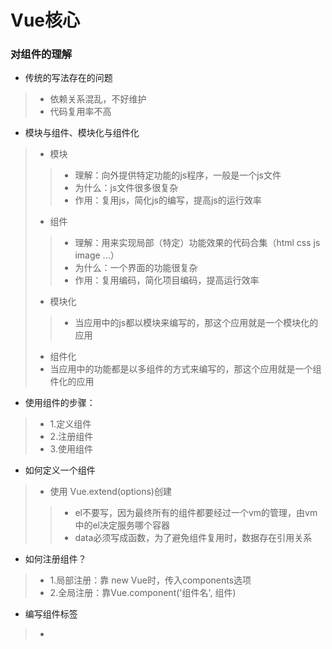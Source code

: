 # Vue核心
### 对组件的理解
+ 传统的写法存在的问题
>+ 依赖关系混乱，不好维护
>+ 代码复用率不高
+ 模块与组件、模块化与组件化
>+ 模块
>>+ 理解：向外提供特定功能的js程序，一般是一个js文件
>>+ 为什么：js文件很多很复杂
>>+ 作用：复用js，简化js的编写，提高js的运行效率
>+ 组件
>>+ 理解：用来实现局部（特定）功能效果的代码合集（html css js image ...）
>>+ 为什么：一个界面的功能很复杂
>>+ 作用：复用编码，简化项目编码，提高运行效率
>+ 模块化
>>+ 当应用中的js都以模块来编写的，那这个应用就是一个模块化的应用
>+ 组件化
>+ 当应用中的功能都是以多组件的方式来编写的，那这个应用就是一个组件化的应用
+ 使用组件的步骤：
>+ 1.定义组件
>+ 2.注册组件
>+ 3.使用组件
+ 如何定义一个组件
>+ 使用 Vue.extend(options)创建
>>+ el不要写，因为最终所有的组件都要经过一个vm的管理，由vm中的el决定服务哪个容器
>>+ data必须写成函数，为了避免组件复用时，数据存在引用关系
+ 如何注册组件？
>+ 1.局部注册：靠 new Vue时，传入components选项
>+ 2.全局注册：靠Vue.component('组件名', 组件)
+ 编写组件标签
>+ <school></school>